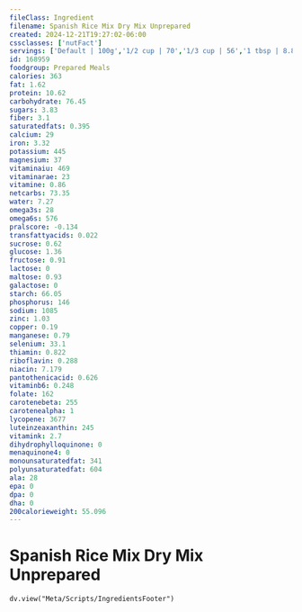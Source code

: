 ```yaml
---
fileClass: Ingredient
filename: Spanish Rice Mix Dry Mix Unprepared
created: 2024-12-21T19:27:02-06:00
cssclasses: ['nutFact']
servings: ['Default | 100g','1/2 cup | 70','1/3 cup | 56','1 tbsp | 8.8']
id: 168959
foodgroup: Prepared Meals
calories: 363
fat: 1.62
protein: 10.62
carbohydrate: 76.45
sugars: 3.83
fiber: 3.1
saturatedfats: 0.395
calcium: 29
iron: 3.32
potassium: 445
magnesium: 37
vitaminaiu: 469
vitaminarae: 23
vitamine: 0.86
netcarbs: 73.35
water: 7.27
omega3s: 28
omega6s: 576
pralscore: -0.134
transfattyacids: 0.022
sucrose: 0.62
glucose: 1.36
fructose: 0.91
lactose: 0
maltose: 0.93
galactose: 0
starch: 66.05
phosphorus: 146
sodium: 1085
zinc: 1.03
copper: 0.19
manganese: 0.79
selenium: 33.1
thiamin: 0.822
riboflavin: 0.288
niacin: 7.179
pantothenicacid: 0.626
vitaminb6: 0.248
folate: 162
carotenebeta: 255
carotenealpha: 1
lycopene: 3677
luteinzeaxanthin: 245
vitamink: 2.7
dihydrophylloquinone: 0
menaquinone4: 0
monounsaturatedfat: 341
polyunsaturatedfat: 604
ala: 28
epa: 0
dpa: 0
dha: 0
200calorieweight: 55.096
---
```


# Spanish Rice Mix Dry Mix Unprepared

```dataviewjs
dv.view("Meta/Scripts/IngredientsFooter")
```